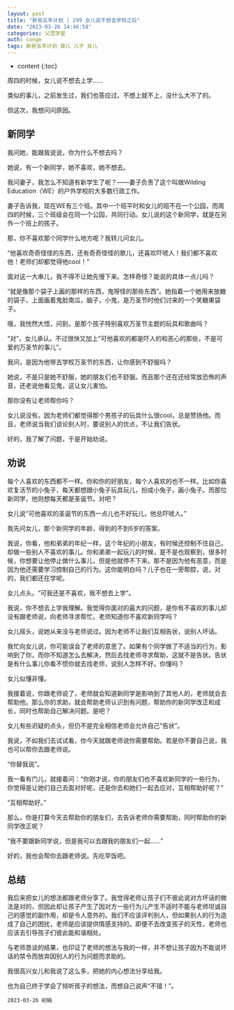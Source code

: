 ```yaml
---
layout: post
title: "新爸五年计划 | 299 女儿说不想去学校之后"
date: "2023-03-26 14:46:58"
categories: 父范学堂
auth: conge
tags: 新爸五年计划 育儿 儿子 女儿 
---
```

* content
{:toc}

周四的时候，女儿说不想去上学……

类似的事儿，之前发生过，我们也答应过。不想上就不上，没什么大不了的。

但这次，我想问问原因。





## 新同学

我问她，能跟我说说，你为什么不想去吗？

她说，有一个新同学，她不喜欢，她不想去。


我问妻子，我怎么不知道有新学生了呢？——妻子负责了这个叫做Wilding Education（WE）的户外学校的大多数行政工作。

妻子告诉我，现在WE有三个班。其中一个班平时和女儿的班不在一个公园，而周四的时候，三个班级会在同一个公园，共同行动。女儿说的这个新同学，就是在另外一个班上的孩子。

那，你不喜欢那个同学什么地方呢？我转儿问女儿。

“他喜欢奇奇怪怪的东西，还有奇奇怪怪的歌儿，还喜欢吓唬人！我们都不喜欢他！老师们却都觉得他cool！”

面对这一大串儿，我不得不让她先慢下来。怎样奇怪？能说的具体一点儿吗？

“就是像那个袋子上画的那样的东西，鬼呀怪的那些东西”。她指着一个她用来放糖的袋子，上面画着鬼脸南瓜，脑子，小鬼，是万圣节时他们讨来的一个笑糖果袋子。

哦，我恍然大悟，问到，是那个孩子特别喜欢万圣节主题的玩具和歌曲吗？

“对”，女儿承认。不过很快又加上“可他喜欢的都是吓人的和恶心的那些，不是可爱的万圣节的事儿”。

我问，是因为他带去学校万圣节的东西，让你感到不舒服吗？

她说，不是只是她不舒服，她的朋友们也不舒服。而且那个还在还经常放恐怖的声音，还老说他看见鬼，这让女儿害怕。

那你没有让老师帮你吗？

女儿说没有。因为老师们都觉得那个男孩子的玩具什么很cool，总是赞扬他。而且，老师说当我们谈论别人时，要说别人的优点，不让我们告状。

好的，我了解了问题，于是开始劝说。

## 劝说

每个人喜欢的东西都不一样。你和你的好朋友，每个人喜欢的也不一样。比如你喜欢复活节的小兔子，每天都想跟小兔子玩具玩儿，扮成小兔子，画小兔子。而那位新同学，他则想每天都是圣诞节。对吧？

女儿说“可他喜欢的圣诞节的东西一点儿也不好玩儿，他总吓唬人。”

我先问女儿，那个新同学的年龄，得到的不到6岁的答案。

我说，你看，他和弟弟的年纪一样，这个年纪的小朋友，有时候还控制不住自己，却做一些别人不喜欢的事儿。你和弟弟一起玩儿的时候，是不是也观察到，很多时候，你想要让他停止做什么事儿，但是他就停不下来。那不是因为他有恶意，而是因为他还需要学习控制自己的行为。这你能明白吗？儿子也在一旁帮腔，说，对的，我们都还在学呢。

女儿点头。“可我还是不喜欢，我不想去上学”。

我说，你不想去上学我理解。我觉得你面对的最大的问题，是你有不喜欢的事儿却没有跟老师说，向老师寻求帮忙。老师知道你不喜欢新同学吗？

女儿摇头，说她从来没与老师说过。因为老师不让我们互相告状，说别人坏话。

我忙向女儿说，你可能误会了老师的意思了。如果有个同学做了不适当的行为，影响到了你，而你不知道怎么去解决，然后去找老师寻求帮助，这就不是告状。告状是有什么事儿你看不惯你就去找老师，说别人怎样不好。你懂吗？

女儿似懂非懂。

我接着说，你跟老师说了，老师就会知道新同学是影响到了其他人的，老师就会去帮助他。那么你的求助，就会帮助老师认识到有问题，帮助你的新同学改正和成长，同时也帮助自己解决问题。是吧？

女儿有些迟疑的点头，但仍不是完全相信老师会允许自己“告状”。

我说，不如我们去试试看，你今天就跟老师说你需要帮助。若是你不要自己说，我也可以帮你去跟老师说。

“你替我说”。

我一看有门儿，就接着问：“你刚才说，你的朋友们也不喜欢新同学的一些行为，你觉得是让她们自己去面对好呢，还是你去和她们一起去应对，互相帮助好呢？”

“互相帮助好。”

那么，你是打算今天去帮助你的朋友们，去告诉老师你需要帮助，同时帮助你的新同学改正呢？

“我不要跟新同学说，但是我可以去跟我的朋友们一起……”

好的，我也会帮你去跟老师说。先吃早饭吧。

## 总结

我后来把女儿的想法都跟老师分享了。我觉得老师让孩子们不彼此说对方坏话的做法是对的，但因此却让孩子产生了因对方一些行为儿产生不适时不能与老师坦诚自己的感觉的副作用，却是令人意外的。我们不应该评判别人，但如果别人的行为造成了自己的困扰，老师是应该提供情感支持的。即便不去改变孩子的天性，老师也应该去引导孩子们彼此能和谐相处。

与老师恳谈的结果，也印证了老师的想法与我的一样，并不想让孩子因为不能说坏话的禁令而放弃因别人的行为问题而求助的。

我很高兴女儿和我说了这么多，把她的内心想法分享给我。

也为自己终于学会了倾听孩子的想法，而想自己说声“不错！”。

```
2023-03-26 初稿
```
